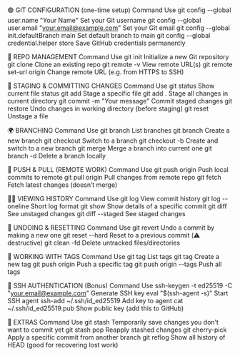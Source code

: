 🟢 GIT CONFIGURATION (one-time setup)
Command                                                  	Use
git config --global user.name "Your Name"               	Set your Git username
git config --global user.email "your.email@example.com"	  Set your Git email
git config --global init.defaultBranch main	              Set default branch to main
git config --global credential.helper store	              Save GitHub credentials permanently

📂 REPO MANAGEMENT
Command	                                                  Use
git init	                                Initialize a new Git repository
git clone <repo-url>	                    Clone an existing repo
git remote -v                            	View remote URL(s)
git remote set-url origin <new-url>	      Change remote URL (e.g. from HTTPS to SSH)

📄 STAGING & COMMITTING CHANGES
Command                              	Use
git status	                         Show current file status
git add <file>	                     Stage a specific file
git add .	                           Stage all changes in current directory
git commit -m "Your message"	       Commit staged changes
git restore <file>	                 Undo changes in working directory (before staging)
git reset <file>	                   Unstage a file

🌍 BRANCHING
Command                         	Use
git branch	                         List branches
git branch <name>	                   Create a new branch
git checkout <name>                  Switch to a branch
git checkout -b <name>               Create and switch to a new branch
git merge <branch>	                  Merge a branch into current one
git branch -d <name>	                Delete a branch locally

🔄 PUSH & PULL (REMOTE WORK)
Command	                         Use
git push origin <branch>	      Push local commits to remote
git pull origin <branch>	      Pull changes from remote repo
git fetch	                      Fetch latest changes (doesn’t merge)

🕵️‍♂️ VIEWING HISTORY
Command	                         Use
git log	                         View commit history
git log --oneline	               Short log format
git show <commit-id>	           Show details of a specific commit
git diff	                       See unstaged changes
git diff --staged	               See staged changes

🔁 UNDOING & RESETTING
Command                         	Use
git revert <commit-id>	         Undo a commit by making a new one
git reset --hard <commit-id>	   Reset to a previous commit (⚠️ destructive)
git clean -fd	                   Delete untracked files/directories

🔄 WORKING WITH TAGS
Command	              Use
git tag	              List tags
git tag <name>	      Create a new tag
git push origin <tag>	Push a specific tag
git push origin --tags	Push all tags

🔐 SSH AUTHENTICATION (Bonus)
Command                                                  	Use
ssh-keygen -t ed25519 -C "your.email@example.com"	        Generate SSH key
eval "$(ssh-agent -s)"                         	          Start SSH agent
ssh-add ~/.ssh/id_ed25519	                                Add key to agent
cat ~/.ssh/id_ed25519.pub	                                Show public key (add this to GitHub)

🧹 EXTRAS
Command                           	Use
git stash	                          Temporarily save changes you don’t want to commit yet
git stash pop	                      Reapply stashed changes
git cherry-pick <commit-id>	        Apply a specific commit from another branch
git reflog	                        Show all history of HEAD (good for recovering lost work)
